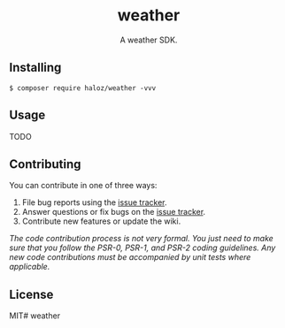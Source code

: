 <h1 align="center"> weather </h1>

<p align="center"> A weather SDK.</p>


## Installing

```shell
$ composer require haloz/weather -vvv
```

## Usage

TODO

## Contributing

You can contribute in one of three ways:

1. File bug reports using the [issue tracker](https://github.com/haloz/weather/issues).
2. Answer questions or fix bugs on the [issue tracker](https://github.com/haloz/weather/issues).
3. Contribute new features or update the wiki.

_The code contribution process is not very formal. You just need to make sure that you follow the PSR-0, PSR-1, and PSR-2 coding guidelines. Any new code contributions must be accompanied by unit tests where applicable._

## License

MIT# weather
